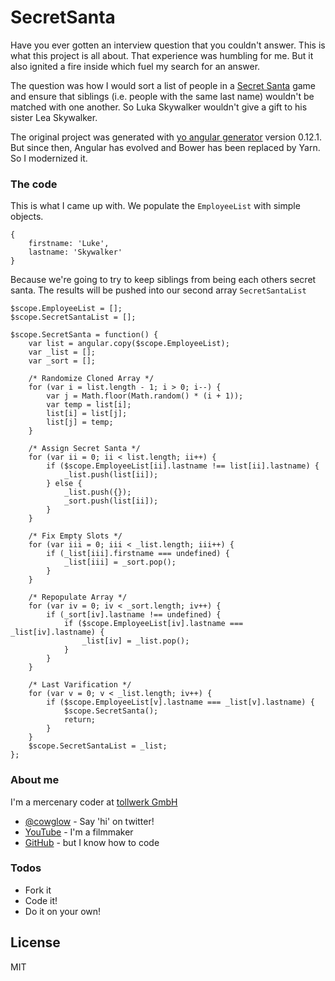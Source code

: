 # SecretSanta

Have you ever gotten an interview question that you couldn't answer. This is what this project is all about. 
That experience was humbling for me. But it also ignited a fire inside which fuel my search for an answer.

The question was how I would sort a list of people in a [Secret Santa](https://en.wikipedia.org/wiki/Secret_Santa) game and 
ensure that siblings (i.e. people with the same last name) wouldn't be matched with one another. So Luka Skywalker 
wouldn't give a gift to his sister Lea Skywalker. 

The original project was generated with [yo angular generator](https://github.com/yeoman/generator-angular)
version 0.12.1. But since then, Angular has evolved and Bower has been replaced by Yarn. So I modernized it.

### The code
This is what I came up with. We populate the `EmployeeList` with simple objects.
```
{
    firstname: 'Luke',
    lastname: 'Skywalker'
}
```
Because we're going to try to keep siblings from being each others secret santa. The results will be pushed into our 
second array `SecretSantaList`


```
$scope.EmployeeList = [];
$scope.SecretSantaList = [];

$scope.SecretSanta = function() {
    var list = angular.copy($scope.EmployeeList);
    var _list = [];
    var _sort = [];

    /* Randomize Cloned Array */
    for (var i = list.length - 1; i > 0; i--) {
        var j = Math.floor(Math.random() * (i + 1));
        var temp = list[i];
        list[i] = list[j];
        list[j] = temp;
    }

    /* Assign Secret Santa */
    for (var ii = 0; ii < list.length; ii++) {
        if ($scope.EmployeeList[ii].lastname !== list[ii].lastname) {
            _list.push(list[ii]);
        } else {
            _list.push({});
            _sort.push(list[ii]);
        }
    }

    /* Fix Empty Slots */
    for (var iii = 0; iii < _list.length; iii++) {
        if (_list[iii].firstname === undefined) {
            _list[iii] = _sort.pop();
        }
    }

    /* Repopulate Array */
    for (var iv = 0; iv < _sort.length; iv++) {
        if (_sort[iv].lastname !== undefined) {
            if ($scope.EmployeeList[iv].lastname === _list[iv].lastname) {
                _list[iv] = _list.pop();
            }
        } 
    }

    /* Last Varification */
    for (var v = 0; v < _list.length; iv++) {
        if ($scope.EmployeeList[v].lastname === _list[v].lastname) {
            $scope.SecretSanta();
            return;
        }
    }
    $scope.SecretSantaList = _list;
};
```

### About me

I'm a mercenary coder at [tollwerk GmbH](https://github.com/tollwerk)

* [@cowglow](https://twitter.com/cowglow) - Say 'hi' on twitter!
* [YouTube](https://youtube.com/c/cowglow) - I'm a filmmaker
* [GitHub](https://github.com/cowglow) - but I know how to code


### Todos

 - Fork it
 - Code it!
 - Do it on your own!

License
----

MIT